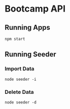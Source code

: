 # Bootcamp API


## Running Apps
```
npm start
```

## Running Seeder
### Import Data
```
node seeder -i
```
### Delete Data
```
node seeder -d
```
